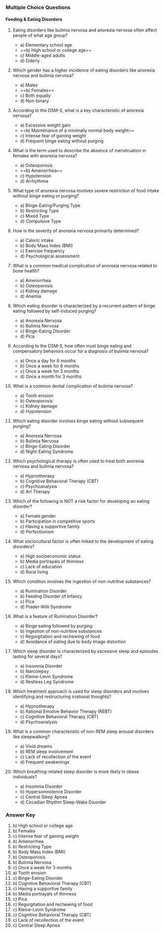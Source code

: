 ### Multiple Choice Questions

#### Feeding & Eating Disorders

1. Eating disorders like bulimia nervosa and anorexia nervosa often affect people of what age group?
   - a) Elementary school age
   - ==b) High school or college age==
   - c) Middle-aged adults
   - d) Elderly

2. Which gender has a higher incidence of eating disorders like anorexia nervosa and bulimia nervosa?
   - a) Males
   - ==b) Females==
   - c) Both equally
   - d) Non-binary

3. According to the DSM-5, what is a key characteristic of anorexia nervosa?
   - a) Excessive weight gain
   - ==b) Maintenance of a minimally normal body weight==
   - c) Intense fear of gaining weight
   - d) Frequent binge eating without purging

4. What is the term used to describe the absence of menstruation in females with anorexia nervosa?
   - a) Osteoporosis
   - ==b) Amenorrhea==
   - c) Hypotension
   - d) Arrhythmia

5. What type of anorexia nervosa involves severe restriction of food intake without binge eating or purging?
   - a) Binge-Eating/Purging Type
   - b) Restricting Type
   - c) Mixed Type
   - d) Compulsive Type

6. How is the severity of anorexia nervosa primarily determined?
   - a) Caloric intake
   - b) Body Mass Index (BMI)
   - c) Exercise frequency
   - d) Psychological assessment

7. What is a common medical complication of anorexia nervosa related to bone health?
   - a) Amenorrhea
   - b) Osteoporosis
   - c) Kidney damage
   - d) Anemia

8. Which eating disorder is characterized by a recurrent pattern of binge eating followed by self-induced purging?
   - a) Anorexia Nervosa
   - b) Bulimia Nervosa
   - c) Binge-Eating Disorder
   - d) Pica

9. According to the DSM-5, how often must binge eating and compensatory behaviors occur for a diagnosis of bulimia nervosa?
   - a) Once a day for 6 months
   - b) Once a week for 6 months
   - c) Once a week for 3 months
   - d) Once a month for 3 months

10. What is a common dental complication of bulimia nervosa?
    - a) Tooth erosion
    - b) Osteoporosis
    - c) Kidney damage
    - d) Hypotension

11. Which eating disorder involves binge eating without subsequent purging?
    - a) Anorexia Nervosa
    - b) Bulimia Nervosa
    - c) Binge-Eating Disorder
    - d) Night-Eating Syndrome

12. Which psychological therapy is often used to treat both anorexia nervosa and bulimia nervosa?
    - a) Hypnotherapy
    - b) Cognitive Behavioral Therapy (CBT)
    - c) Psychoanalysis
    - d) Art Therapy

13. Which of the following is NOT a risk factor for developing an eating disorder?
    - a) Female gender
    - b) Participation in competitive sports
    - c) Having a supportive family
    - d) Perfectionism

14. What sociocultural factor is often linked to the development of eating disorders?
    - a) High socioeconomic status
    - b) Media portrayals of thinness
    - c) Lack of education
    - d) Rural living

15. Which condition involves the ingestion of non-nutritive substances?
    - a) Rumination Disorder
    - b) Feeding Disorder of Infancy
    - c) Pica
    - d) Prader-Willi Syndrome

16. What is a feature of Rumination Disorder?
    - a) Binge eating followed by purging
    - b) Ingestion of non-nutritive substances
    - c) Regurgitation and rechewing of food
    - d) Avoidance of eating due to body image distortion

17. Which sleep disorder is characterized by excessive sleep and episodes lasting for several days?
    - a) Insomnia Disorder
    - b) Narcolepsy
    - c) Kleine-Levin Syndrome
    - d) Restless Leg Syndrome

18. Which treatment approach is used for sleep disorders and involves identifying and restructuring irrational thoughts?
    - a) Hypnotherapy
    - b) Rational Emotive Behavior Therapy (REBT)
    - c) Cognitive Behavioral Therapy (CBT)
    - d) Psychoanalysis

19. What is a common characteristic of non-REM sleep arousal disorders like sleepwalking?
    - a) Vivid dreams
    - b) REM sleep involvement
    - c) Lack of recollection of the event
    - d) Frequent awakenings

20. Which breathing-related sleep disorder is more likely in obese individuals?
    - a) Insomnia Disorder
    - b) Hypersomnolence Disorder
    - c) Central Sleep Apnea
    - d) Circadian Rhythm Sleep-Wake Disorder

### Answer Key

1. b) High school or college age
2. b) Females
3. c) Intense fear of gaining weight
4. b) Amenorrhea
5. b) Restricting Type
6. b) Body Mass Index (BMI)
7. b) Osteoporosis
8. b) Bulimia Nervosa
9. c) Once a week for 3 months
10. a) Tooth erosion
11. c) Binge-Eating Disorder
12. b) Cognitive Behavioral Therapy (CBT)
13. c) Having a supportive family
14. b) Media portrayals of thinness
15. c) Pica
16. c) Regurgitation and rechewing of food
17. c) Kleine-Levin Syndrome
18. c) Cognitive Behavioral Therapy (CBT)
19. c) Lack of recollection of the event
20. c) Central Sleep Apnea